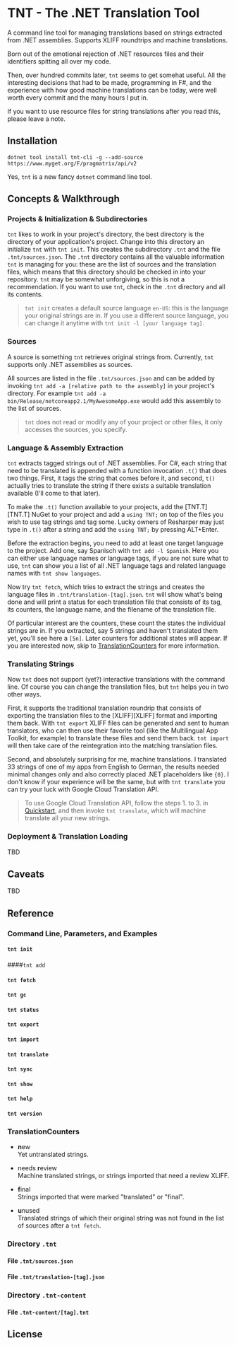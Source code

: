 # TNT - The .NET Translation Tool

A command line tool for managing translations based on strings extracted from .NET assemblies. Supports XLIFF roundtrips and machine translations.

Born out of the emotional rejection of .NET resources files and their identifiers spitting all over my code. 

Then, over hundred commits later, `tnt` seems to get somehat useful. All the interesting decisions that had to be made, programming in F#, and the experience with how good machine translations can be today, were well worth every commit and the many hours I put in.

If you want to use resource files for string translations after you read this, please leave a note.

## Installation

`dotnet tool install tnt-cli -g --add-source https://www.myget.org/F/pragmatrix/api/v2`

Yes, `tnt` is a new fancy `dotnet` command line tool.

## Concepts & Walkthrough

### Projects & Initialization & Subdirectories

`tnt` likes to work in your project's directory, the best directory is the directory of your application's project. Change into this directory an initialize `tnt` with `tnt init`. This creates the subdirectory `.tnt` and the file `.tnt/sources.json`. The `.tnt` directory contains all the valuable information `tnt` is managing for you: these are the list of sources and the translation files, which means that this directory should be checked in into your repository. `tnt` may be somewhat unforgiving, so this is not a recommendation. If you want to use `tnt`, check in the `.tnt` directory and all its contents.

> `tnt init` creates a default source language `en-US`: this is the language your original strings are in. If you use a different source language, you can change it anytime with `tnt init -l [your language tag]`.

### Sources

A source is something `tnt` retrieves original strings from. Currently, `tnt` supports only .NET assemblies as sources.

All sources are listed in the file `.tnt/sources.json` and can be added by invoking `tnt add -a [relative path to the assembly]` in your project's directory. For example `tnt add -a bin/Release/netcoreapp2.1/MyAwesomeApp.exe` would add this assembly to the list of sources.

> `tnt` does not read or modify any of your project or other files, it only accesses the sources, you specify.

### Language & Assembly Extraction

`tnt` extracts tagged strings out of .NET assemblies. For C#, each string that need to be translated is appended with a function invocation `.t()` that does two things. First, it tags the string that comes before it, and second, `t()` actually tries to translate the string if there exists a suitable translation available (I'll come to that later). 

To make the `.t()` function available to your projects, add the [TNT.T][TNT.T] NuGet to your project and add a `using TNT;` on top of the files you wish to use tag strings and tag some. Lucky owners of Resharper may just type in `.t()` after a string and add the `using TNT;` by pressing ALT+Enter.

Before the extraction begins, you need to add at least one target language to the project. Add one, say Spanisch with `tnt add -l Spanish`. Here you can either use language names or language tags, if you are not sure what to use, `tnt` can show you a list of all .NET language tags and related language names with `tnt show languages`. 

Now try `tnt fetch`, which tries to extract the strings and creates the language files in `.tnt/translation-[tag].json`. `tnt` will show what's being done and will print a status for each translation file that consists of its tag, its counters, the language name, and the filename of the translation file.

Of particular interest are the counters, these count the states the individual strings are in. If you extracted, say 5 strings and haven't translated them yet, you'll see here a `[5n]`. Later counters for additional states will appear. If you are interested now, skip to [TranslationCounters](#TranslationCounters) for more information.

### Translating Strings

Now `tnt` does not support (yet?) interactive translations with the command line. Of course you can change the translation files, but `tnt` helps you in two other ways. 

First, it supports the traditional translation roundrip that consists of exporting the translation files to the [XLIFF][XLIFF] format and importing them back. With `tnt export` XLIFF files can be generated and sent to human translators, who can then use their favorite tool (like the Multilingual App Toolkit, for example) to translate these files and send them back. `tnt import` will then take care of the reintegration into the matching translation files.

Second, and absolutely surprising for me, machine translations. I translated 33 strings of one of my apps from English to German, the results needed minimal changes only and also correctly placed .NET placeholders like `{0}`. I don't know if your experience will be the same, but with `tnt translate` you can try your luck with Google Cloud Translation API.

> To use Google Cloud Translation API, follow the steps 1. to 3. in [Quickstart](https://cloud.google.com/translate/docs/quickstart), and then invoke `tnt translate`, which will machine translate all your new strings.

### Deployment & Translation Loading

TBD

## Caveats

TBD

## Reference

### Command Line, Parameters, and Examples

#### `tnt init`

####`tnt add`

#### `tnt fetch`

#### `tnt gc`

#### `tnt status`

#### `tnt export`

#### `tnt import`

#### `tnt translate`

#### `tnt sync`

#### `tnt show`

#### `tnt help`

#### `tnt version`

### TranslationCounters

- **n**ew  
  Yet untranslated strings.

- needs **r**eview  
  Machine translated strings, or strings imported that need a review XLIFF.
- **f**inal  
  Strings imported that were marked "translated" or "final".
- **u**nused  
  Translated strings of which their original string was not found in the list of sources after a `tnt fetch`.

### Directory `.tnt` 

#### File `.tnt/sources.json` 

#### File `.tnt/translation-[tag].json` 

### Directory `.tnt-content` 

#### File `.tnt-content/[tag].tnt` 

## License



